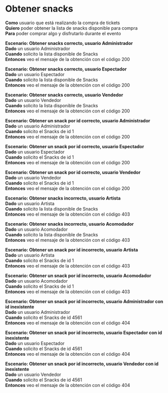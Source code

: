 # Obtener snacks

**Como** usuario que está realizando la compra de tickets  
**Quiero** poder obtener la lista de snacks disponible para compra  
**Para** poder comprar algo y disfrutarlo durante el evento

**Escenario: Obtener snacks correcto, usuario Administrador**  
**Dado** un usuario Administrador  
**Cuando** solicito la lista disponible de Snacks  
**Entonces** veo el mensaje de la obtención con el código 200

**Escenario: Obtener snacks correcto, usuario Espectador**  
**Dado** un usuario Espectador  
**Cuando** solicito la lista disponible de Snacks  
**Entonces** veo el mensaje de la obtención con el código 200

**Escenario: Obtener snacks correcto, usuario Vendedor**  
**Dado** un usuario Vendedor  
**Cuando** solicito la lista disponible de Snacks  
**Entonces** veo el mensaje de la obtención con el código 200

**Escenario: Obtener un snack por id correcto, usuario Administrador**  
**Dado** un usuario Administrador  
**Cuando** solicito el Snacks de id 1  
**Entonces** veo el mensaje de la obtención con el código 200

**Escenario: Obtener un snack por id correcto, usuario Espectador**  
**Dado** un usuario Espectador  
**Cuando** solicito el Snacks de id 1  
**Entonces** veo el mensaje de la obtención con el código 200

**Escenario: Obtener un snack por id correcto, usuario Vendedor**  
**Dado** un usuario Vendedor  
**Cuando** solicito el Snacks de id 1  
**Entonces** veo el mensaje de la obtención con el código 200

**Escenario: Obtener snacks incorrecto, usuario Artista**  
**Dado** un usuario Artista  
**Cuando** solicito la lista disponible de Snacks  
**Entonces** veo el mensaje de la obtención con el código 403

**Escenario: Obtener snacks incorrecto, usuario Acomodador**  
**Dado** un usuario Acomodador  
**Cuando** solicito la lista disponible de Snacks  
**Entonces** veo el mensaje de la obtención con el código 403

**Escenario: Obtener un snack por id incorrecto, usuario Artista**  
**Dado** un usuario Artista  
**Cuando** solicito el Snacks de id 1  
**Entonces** veo el mensaje de la obtención con el código 403

**Escenario: Obtener un snack por id incorrecto, usuario Acomodador**  
**Dado** un usuario Acomodador  
**Cuando** solicito el Snacks de id 1  
**Entonces** veo el mensaje de la obtención con el código 403

**Escenario: Obtener un snack por id incorrecto, usuario Administrador con id inexistente**  
**Dado** un usuario Administrador  
**Cuando** solicito el Snacks de id 4561  
**Entonces** veo el mensaje de la obtención con el código 404

**Escenario: Obtener un snack por id incorrecto, usuario Espectador con id inexistente**  
**Dado** un usuario Espectador  
**Cuando** solicito el Snacks de id 4561  
**Entonces** veo el mensaje de la obtención con el código 404

**Escenario: Obtener un snack por id incorrecto, usuario Vendedor con id inexistente**  
**Dado** un usuario Vendedor  
**Cuando** solicito el Snacks de id 4561  
**Entonces** veo el mensaje de la obtención con el código 404
